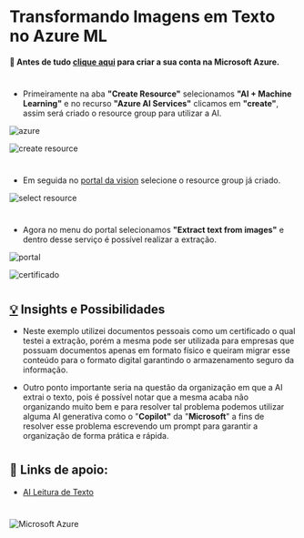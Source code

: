 # **Transformando Imagens em Texto no Azure ML**

#### 📌 Antes de tudo [clique aqui](https://azure.microsoft.com/pt-br/free/search/?ef_id=_k_CjwKCAjw_e2wBhAEEiwAyFFFo3RE7HE2-y1etoQbR5ZCAMuisChiKRd4zrBUFLYWzX6sBgB0OCxusRoChoMQAvD_BwE_k_&OCID=AIDcmmzmnb0182_SEM__k_CjwKCAjw_e2wBhAEEiwAyFFFo3RE7HE2-y1etoQbR5ZCAMuisChiKRd4zrBUFLYWzX6sBgB0OCxusRoChoMQAvD_BwE_k_&gad_source=1&gclid=CjwKCAjw_e2wBhAEEiwAyFFFo3RE7HE2-y1etoQbR5ZCAMuisChiKRd4zrBUFLYWzX6sBgB0OCxusRoChoMQAvD_BwE) para criar a sua conta na Microsoft Azure. 

#

- Primeiramente na aba **"Create Resource"** selecionamos **"AI + Machine Learning"** e no recurso **"Azure AI Services"** clicamos em **"create"**, assim será criado o resource group para utilizar a AI.

![azure](https://github.com/cleberrivera/DIO_text_to_images_ML/assets/132470980/11474921-e77c-4c05-95f3-4673d10012c2)

![create resource](https://github.com/cleberrivera/DIO_text_to_images_ML/assets/132470980/bfde0c11-cb9b-4903-8860-29bd38d45fb0)


#

- Em seguida no [portal da vision](https://portal.vision.cognitive.azure.com/gallery/featured) selecione o resource group já criado.

![select resource](https://github.com/cleberrivera/DIO_text_to_images_ML/assets/132470980/129b7260-0dde-402a-8071-cdbac8e148ca)


#

- Agora no menu do portal selecionamos **"Extract text from images"** e dentro desse serviço é possível realizar a extração.

![portal](https://github.com/cleberrivera/DIO_text_to_images_ML/assets/132470980/d78ba3ec-4098-4929-929b-80f04b69d39a)

![certificado](https://github.com/cleberrivera/DIO_text_to_images_ML/assets/132470980/7d72d28a-7a77-4bed-a712-16d705763f7d)

#

## <a title="Objetos" href="https://pt.piliapp.com/emoji/list/#objects" class="active">💡</a> Insights e Possibilidades

- Neste exemplo utilizei documentos pessoais como um certificado o qual testei a extração, porém a mesma pode ser utilizada para empresas que possuam documentos apenas em formato físico e queiram migrar esse conteúdo para o formato digital garantindo o armazenamento seguro da informação.

- Outro ponto importante seria na questão da organização em que a AI extrai o texto, pois é possível notar que a mesma acaba não organizando muito bem e para resolver tal problema podemos utilizar alguma AI generativa como o "**Copilot"** da "**Microsoft**" a fins de resolver esse problema escrevendo um prompt para garantir a organização de forma prática e rápida. 
#
## 🔎 Links de apoio:
- [AI Leitura de Texto](https://microsoftlearning.github.io/mslearn-ai-fundamentals/Instructions/Labs/05-ocr.html) 
#
![Microsoft Azure](https://img.shields.io/badge/MicrosoftAzure-000?style=for-the-badge&logo=MicrosoftAzure&logoColor=30A3DC)
